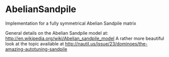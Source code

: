 # AbelianSandpile
Implementation for a fully symmetrical Abelian Sandpile matrix

General details on the Abelian Sandpile model at: http://en.wikipedia.org/wiki/Abelian_sandpile_model
A rather more beautiful look at the topic available at http://nautil.us/issue/23/dominoes/the-amazing-autotuning-sandpile
